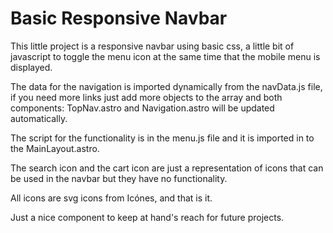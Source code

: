 # Basic Responsive Navbar
This little project is a responsive navbar using basic css, a little bit of javascript to toggle the menu icon at the same time that the mobile menu is displayed.

The data for the navigation is imported dynamically from the navData.js file, if you need more links just add more objects to the array and both components: TopNav.astro and Navigation.astro will be updated automatically.

The script for the functionality is in the menu.js file and it is imported in to the MainLayout.astro.

The search icon and the cart icon are just a representation of icons that can be used in the navbar but they have no functionality.

All icons are svg icons from Icónes, and that is it.

Just a nice component to keep at hand's reach for future projects.